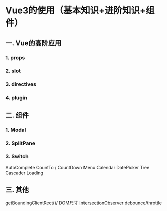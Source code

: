 # Vue3的使用（基本知识+进阶知识+组件）

## 一. Vue的高阶应用

### 1. props
### 2. slot
### 3. directives
### 4. plugin

## 二. 组件

### 1. Modal
### 2. SplitPane
### 3. Switch
AutoComplete
CountTo / CountDown
Menu
Calendar
DatePicker
Tree
Cascader
Loading

## 三. 其他
getBoundingClientRect()/ DOM尺寸
[IntersectionObserver](https://developer.mozilla.org/zh-CN/docs/Web/API/IntersectionObserver)
debounce/throttle
